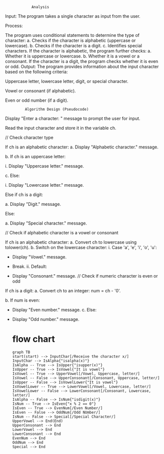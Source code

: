                 Analysis
Input: The program takes a single character as input from the user.

Process:

The program uses conditional statements to determine the type of character: a. Checks if the character is alphabetic (uppercase or lowercase). b. Checks if the character is a digit. c. Identifies special characters.
If the character is alphabetic, the program further checks: a. Whether it is uppercase or lowercase. b. Whether it is a vowel or a consonant.
If the character is a digit, the program checks whether it is even or odd.
Output: The program provides information about the input character based on the following criteria:

Uppercase letter, lowercase letter, digit, or special character.

Vowel or consonant (if alphabetic).

Even or odd number (if a digit).

             Algorithm Design (Pseudocode)
Display "Enter a character: " message to prompt the user for input.

Read the input character and store it in the variable ch.

// Check character type

If ch is an alphabetic character: a. Display "Alphabetic character." message.

b. If ch is an uppercase letter:

i. Display "Uppercase letter." message.

c. Else:

i. Display "Lowercase letter." message.

Else if ch is a digit:

a. Display "Digit." message.

Else:

a. Display "Special character." message.

// Check if alphabetic character is a vowel or consonant

If ch is an alphabetic character: a. Convert ch to lowercase using tolower(ch). b. Switch on the lowercase character: i. Case 'a', 'e', 'i', 'o', 'u':

- Display "Vowel." message.

 - Break.
ii. Default:

 - Display "Consonant." message.
// Check if numeric character is even or odd

If ch is a digit: a. Convert ch to an integer: num = ch - '0'.

b. If num is even:

- Display "Even number." message.
c. Else:

- Display "Odd number." message.
  # flow chart
  ```mermaid
  graph TB
  start(start) --> InputChar[/Receive the character x/]
  InputChar --> IsAlpha{"isalpha(x)"}
  IsAlpha -- True --> IsUpper{"isupper(x)"}
  IsUpper -- True --> IsVowel{"It is vowel"}
  IsVowel -- True --> UpperVowel[/Vowel, Uppercase, letter/]
  IsVowel -- False --> UpperConsonant[/Consonant, Uppercase, letter/]
  IsUpper -- False --> IsVowelLower{"It is vowel"}
  IsVowelLower -- True --> LowerVowel[/Vowel, Lowercase, letter/]
  IsVowelLower -- False --> LowerConsonant[/Consonant, Lowercase, letter/]
  IsAlpha -- False --> IsNum{"isdigit(x)"}
  IsNum -- True --> IsEven{"x % 2 == 0"}
  IsEven -- True --> EvenNum[/Even Number/]
  IsEven -- False --> OddNum[/Odd NUmber/]
  IsNum -- False --> Special[/Special Character/]
  UpperVowel --> End(End)
  UpperConsonant --> End
  LowerVowel --> End
  LowerConsonant --> End
  EvenNum --> End
  OddNum --> End
  Special --> End
  ```
